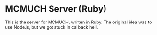MCMUCH Server (Ruby)
====================

This is the server for MCMUCH, written in Ruby.
The original idea was to use Node.js, but we got stuck in callback hell.
